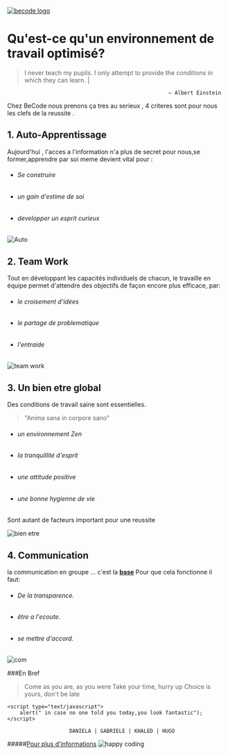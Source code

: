 
[![becode logo](https://media.licdn.com/media/AAEAAQAAAAAAAAkvAAAAJDAyNzk3ODlhLWU0MGYtNDFjMy05YzJiLTVjMjQ5ZjQ1YjlkMw.png)](http://register.becode.org/) 




# **Qu'est-ce qu'un environnement de travail optimisé?**

>    I never teach my pupils. I only attempt to provide the conditions in which they can learn. | 

 
                                                        – Albert Einstein

Chez BeCode nous prenons ça tres au serieux , 4 criteres sont pour nous les clefs de la reussite .

## 1. Auto-Apprentissage
Aujourd'hui , l'acces a l'information n'a plus de secret pour nous,se former,apprendre par soi meme devient vital pour :

 * ###### Se construire 
 * ###### un gain d'estime de soi
 * ###### developper un esprit curieux

![Auto](http://cdn2.hubspot.net/hub/145335/file-807816862-jpg/6_solutions_to_your_most_common_lead_generation_problems_.jpg)

## 2. Team Work
Tout en développant les capacités individuels de chacun, le travaille en équipe permet d'attendre des objectifs de façon encore plus efficace, par:

* ###### le croisement d'idées
* ###### le partage de problematique
* ###### l'entraide

![team work](https://images-cdn.9gag.com/photo/ajr2j1g_700b.jpg)

## 3. Un bien etre global
 Des conditions de travail saine sont essentielles.

> "Anima sana in corpore sano"
 
 * ###### un environnement Zen
 * ###### la tranquillité d'esprit
 * ###### une attitude positive
 * ###### une bonne hygienne de vie

Sont autant de facteurs important pour une reussite 

![bien etre](http://blog.afest.com/wp-content/uploads/2014/03/Smiley1.jpg)

## 4. Communication
la communication en groupe ... c'est la **[base](https://c1.staticflickr.com/8/7188/6904406305_43786c0d1c_b.jpg)** 
Pour que cela fonctionne il faut:

 * ###### De la transparence.  
 * ###### être a l'ecoute.
 * ###### se mettre d'accord.

![com](https://youtechassociates.com/wp-content/uploads/2016/01/comm.jpg)

###En Bref

>Come as you are, as you were
Take your time, hurry up
Choice is yours, don't be late



```
<script type="text/javascript">
    alert(" in case no one told you today,you look fantastic");
</script>
```

                        DANIELA | GABRIELE | KHALED | HUGO
                
#####[Pour plus d'informations](http://dickbutt.org/)
![happy coding](http://1.bp.blogspot.com/-aQDfNZ3zCOM/U2ok-CcfCmI/AAAAAAAAAmY/SMdYir_cSF0/s1600/happy-coding.gif)

